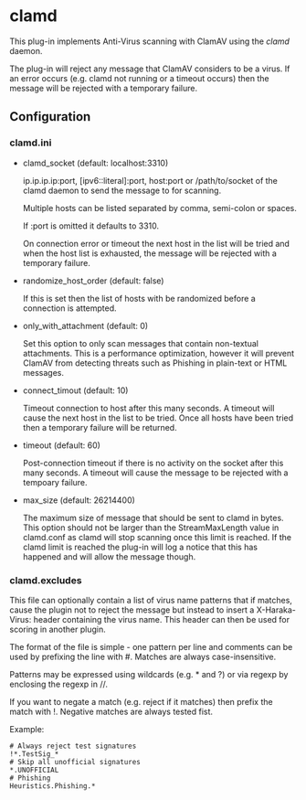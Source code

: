 clamd
=====

This plug-in implements Anti-Virus scanning with ClamAV using the *clamd*
daemon.

The plug-in will reject any message that ClamAV considers to be a virus.
If an error occurs (e.g. clamd not running or a timeout occurs) then the 
message will be rejected with a temporary failure.  

Configuration
-------------

### clamd.ini

* clamd\_socket                                  (default: localhost:3310)

  ip.ip.ip.ip:port, [ipv6::literal]:port, host:port or /path/to/socket of
  the clamd daemon to send the message to for scanning.

  Multiple hosts can be listed separated by comma, semi-colon or spaces.

  If :port is omitted it defaults to 3310.

  On connection error or timeout the next host in the list will be tried
  and when the host list is exhausted, the message will be rejected with 
  a temporary failure.


* randomize\_host\_order                          (default: false)

  If this is set then the list of hosts with be randomized before a 
  connection is attempted.


* only\_with\_attachment                          (default: 0)

  Set this option to only scan messages that contain non-textual 
  attachments.  This is a performance optimization, however it will
  prevent ClamAV from detecting threats such as Phishing in plain-text
  or HTML messages.


* connect\_timout                                (default: 10)

  Timeout connection to host after this many seconds.  A timeout will
  cause the next host in the list to be tried.  Once all hosts have 
  been tried then a temporary failure will be returned.


* timeout                                       (default: 60)

  Post-connection timeout if there is no activity on the socket after
  this many seconds.  A timeout will cause the message to be rejected
  with a tempoary failure.


* max\_size                                      (default: 26214400)

  The maximum size of message that should be sent to clamd in bytes.
  This option should not be larger than the StreamMaxLength value in
  clamd.conf as clamd will stop scanning once this limit is reached.
  If the clamd limit is reached the plug-in will log a notice that
  this has happened and will allow the message though.


### clamd.excludes

  This file can optionally contain a list of virus name patterns
  that if matches, cause the plugin not to reject the message but
  instead to insert a X-Haraka-Virus: header containing the virus
  name.  This header can then be used for scoring in another plugin.

  The format of the file is simple - one pattern per line and 
  comments can be used by prefixing the line with #.  Matches are
  always case-insensitive.

  Patterns may be expressed using wildcards (e.g. * and ?) or 
  via regexp by enclosing the regexp in //.

  If you want to negate a match (e.g. reject if it matches) then
  prefix the match with !.  Negative matches are always tested 
  fist.

  Example:

  `````
# Always reject test signatures
!*.TestSig_*
# Skip all unofficial signatures
*.UNOFFICIAL
# Phishing
Heuristics.Phishing.*
  `````
